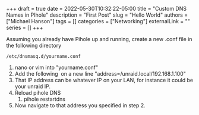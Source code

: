 +++ 
draft = true
date = 2022-05-30T10:32:22-05:00
title = "Custom DNS Names in PIhole"
description = "First Post"
slug = "Hello World"
authors = ["Michael Hanson"]
tags = []
categories = ["Networking"]
externalLink = ""
series = []
+++

Assuming you already have Pihole up and running, create a new .conf file in the following directory

```
/etc/dnsmasq.d/yourname.conf
```

1. nano or vim into "yourname.conf"
2. Add the following  on a new line "address=/unraid.local/192.168.1.100"
3. That IP address can be whatever IP on your LAN, for instance it could be your unraid IP. 
4. Reload pihole DNS
    1. pihole restartdns
5. Now navigate to that address you specified in step 2.
